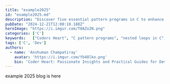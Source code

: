 ```yaml
---
title: "example2025"
id: "example2025.md"
description: "Discover five essential pattern programs in C to enhance your understanding of nested loops and control structures. This guide covers various triangle patterns with step-by-step explanations and output examples, helping you master C programming patterns and algorithmic thinking."
pubDate: "2024-12-21T12:00:10.188Z"
heroImage: "https://i.imgur.com/T0AZo2N.png"
categories: ['C']
keywords:   ["Coders Heart", "C pattern programs", "nested loops in C", "C programming examples", "loop patterns in C", "triangle pattern C", "reverse triangle in C", "decreasing patterns C", "bottom-aligned triangle C", "inverted triangle C", "looping techniques", "C programming tutorials", "pattern generation in C", "programming challenges", "C code examples", "C language exercises", "algorithm examples"]
tags: ['C', 'Dev']
authors:
  - name: 'Anshuman Champatiray'
    avatar: 'https://i.imgur.com/Yb48lko.png'
    bio: 'Coder Heart: Passionate Insights and Practical Guides for Developers'
---
```



example 2025 blog is here